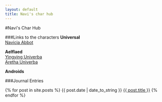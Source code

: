 ```yaml
---
layout: default
title: Navi's char hub
---
```

#Navi's Char Hub

###Links to the characters
__Universal__  
[Navicia Abbot](/navi)
  
__Aelflaed__  
[Yingying Univerba](/mizu)  
[Aretha Univerba](/camelot)  

__Androids__


###Journal Entries

{% for post in site.posts %}
{{ post.date | date_to_string }}  [{{ post.title }}]({{post.url}})
{% endfor %}
